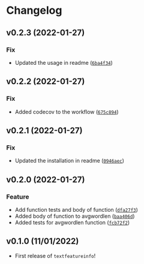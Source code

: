 # Changelog

<!--next-version-placeholder-->

## v0.2.3 (2022-01-27)
### Fix
* Updated the usage in readme ([`6ba4f34`](https://github.com/UBC-MDS/textfeatureinfo/commit/6ba4f34c6f9a1fc9089a4d7dfa6799577efb14f8))

## v0.2.2 (2022-01-27)
### Fix
* Added codecov to the workflow ([`675c894`](https://github.com/UBC-MDS/textfeatureinfo/commit/675c8942ae0734b00c2d164e4768f11a877a896e))

## v0.2.1 (2022-01-27)
### Fix
* Updated the installation in readme ([`0946aec`](https://github.com/UBC-MDS/textfeatureinfo/commit/0946aec5aec747cd52632495b76b6330c0edc796))

## v0.2.0 (2022-01-27)
### Feature
* Add function tests and body of function ([`dfa27f3`](https://github.com/UBC-MDS/textfeatureinfo/commit/dfa27f35bf48914afa4b74ad4e54fb2d48313741))
* Added body of function to avgwordlen ([`baa406d`](https://github.com/UBC-MDS/textfeatureinfo/commit/baa406de628addec54f15f2eed0e9b48aead3ab1))
* Added tests for avgwordlen function ([`fcb72f2`](https://github.com/UBC-MDS/textfeatureinfo/commit/fcb72f261731788484e4c99d322973afc6a48cdb))

## v0.1.0 (11/01/2022)

- First release of `textfeatureinfo`!